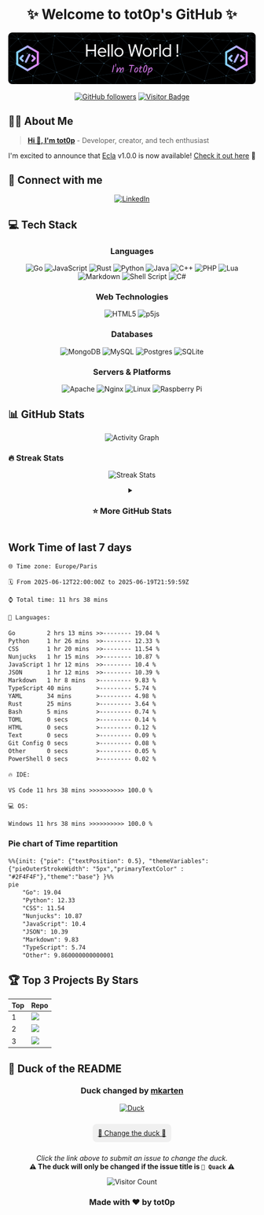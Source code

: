 <div align="center">

# ✨ Welcome to tot0p's GitHub ✨

[![Typing SVG](./img/github-header-image.png)](https://github.com/tot0p/Hello-World)

[![GitHub followers](https://img.shields.io/github/followers/tot0p?logo=github&style=for-the-badge)](https://github.com/tot0p)
[![Visitor Badge](https://img.shields.io/badge/visitors-welcome-brightgreen.svg?style=for-the-badge)](https://github.com/tot0p)

</div>

## 👨‍💻 About Me

> **[Hi 👋, I'm tot0p](https://tot0p.github.io/tot0p/)** - Developer, creator, and tech enthusiast

I'm excited to announce that [Ecla](https://github.com/Eclalang) v1.0.0 is now available! [Check it out here](https://github.com/Eclalang/Ecla) 🚀

## 🔗 Connect with me

<div align="center">
  
[![LinkedIn](https://img.shields.io/badge/LinkedIn-%230077B5.svg?style=for-the-badge&logo=linkedin&logoColor=white)](https://linkedin.com/in/thomas-lemaitre78)
<!--
[![Dev.to](https://img.shields.io/badge/dev.to-0A0A0A?style=for-the-badge&logo=devdotto&logoColor=white)](https://dev.to/tot0p)
[![Medium](https://img.shields.io/badge/Medium-12100E?style=for-the-badge&logo=medium&logoColor=white)](https://medium.com/@tot0p)
-->

</div>

## 💻 Tech Stack

<div align="center">

### Languages
![Go](https://img.shields.io/badge/go-%2300ADD8.svg?style=for-the-badge&logo=go&logoColor=white)
![JavaScript](https://img.shields.io/badge/javascript-%23323330.svg?style=for-the-badge&logo=javascript&logoColor=%23F7DF1E)
![Rust](https://img.shields.io/badge/Rust-000000?style=for-the-badge&logo=rust&logoColor=white)
![Python](https://img.shields.io/badge/python-3670A0?style=for-the-badge&logo=python&logoColor=ffdd54)
![Java](https://img.shields.io/badge/java-%23ED8B00.svg?style=for-the-badge&logo=java&logoColor=white)
![C++](https://img.shields.io/badge/c++-%2300599C.svg?style=for-the-badge&logo=c%2B%2B&logoColor=white)
![PHP](https://img.shields.io/badge/php-%23777BB4.svg?style=for-the-badge&logo=php&logoColor=white)
![Lua](https://img.shields.io/badge/lua-%232C2D72.svg?style=for-the-badge&logo=lua&logoColor=white)
![Markdown](https://img.shields.io/badge/markdown-%23000000.svg?style=for-the-badge&logo=markdown&logoColor=white)
![Shell Script](https://img.shields.io/badge/shell_script-%23121011.svg?style=for-the-badge&logo=gnu-bash&logoColor=white)
![C#](https://img.shields.io/badge/c%23-%23239120.svg?style=for-the-badge&logo=c-sharp&logoColor=white)

### Web Technologies
![HTML5](https://img.shields.io/badge/html5-%23E34F26.svg?style=for-the-badge&logo=html5&logoColor=white)
![p5js](https://img.shields.io/badge/p5.js-ED225D?style=for-the-badge&logo=p5.js&logoColor=FFFFFF)

### Databases
![MongoDB](https://img.shields.io/badge/MongoDB-%234ea94b.svg?style=for-the-badge&logo=mongodb&logoColor=white)
![MySQL](https://img.shields.io/badge/mysql-%2300f.svg?style=for-the-badge&logo=mysql&logoColor=white)
![Postgres](https://img.shields.io/badge/postgres-%23316192.svg?style=for-the-badge&logo=postgresql&logoColor=white)
![SQLite](https://img.shields.io/badge/sqlite-%2307405e.svg?style=for-the-badge&logo=sqlite&logoColor=white)

### Servers & Platforms
![Apache](https://img.shields.io/badge/apache-%23D42029.svg?style=for-the-badge&logo=apache&logoColor=white)
![Nginx](https://img.shields.io/badge/nginx-%23009639.svg?style=for-the-badge&logo=nginx&logoColor=white)
![Linux](https://img.shields.io/badge/Linux-FCC624?style=for-the-badge&logo=linux&logoColor=black)
![Raspberry Pi](https://img.shields.io/badge/-RaspberryPi-C51A4A?style=for-the-badge&logo=Raspberry-Pi)

</div>


## 📊 GitHub Stats

<div align="center">
  
![Activity Graph](https://github-readme-activity-graph.vercel.app/graph?username=tot0p&theme=react-dark&hide_border=true&custom_title=Contribution%20Graph)

</div>

### 🔥 Streak Stats

<div align="center">
  
![Streak Stats](https://github-readme-streak-stats.herokuapp.com/?user=Tot0p&theme=gruvbox&hide_border=true&date_format=M%20j%5B%2C%20Y%5D&background=0D1117&stroke=0D1117&currStreakLabel=58A6FF&ring=58A6FF&fire=58A6FF)
  
</div>

<details align="center"> 
  <summary><h3>⭐ More GitHub Stats </h3></summary>
  <div align="center">
    <img src="https://github-readme-stats.vercel.app/api/top-langs/?username=tot0p&theme=gruvbox&hide_border=true&layout=compact&langs_count=10&hide=HTML,CSS&bg_color=0D1117" height="192px"/>
    <img src="https://github-readme-stats.vercel.app/api?username=tot0p&theme=gruvbox&hide_border=true&include_all_commits=true&count_private=false&bg_color=0D1117" height="192px"/>
  </div>
</details>

<!--WAKATIME-->
## Work Time of last 7 days

```text
🌐 Time zone: Europe/Paris

🗓️ From 2025-06-12T22:00:00Z to 2025-06-19T21:59:59Z

⌚ Total time: 11 hrs 38 mins

💬 Languages:

Go         2 hrs 13 mins >>-------- 19.04 %
Python     1 hr 26 mins  >>-------- 12.33 %
CSS        1 hr 20 mins  >>-------- 11.54 %
Nunjucks   1 hr 15 mins  >>-------- 10.87 %
JavaScript 1 hr 12 mins  >>-------- 10.4 %
JSON       1 hr 12 mins  >>-------- 10.39 %
Markdown   1 hr 8 mins   >--------- 9.83 %
TypeScript 40 mins       >--------- 5.74 %
YAML       34 mins       >--------- 4.98 %
Rust       25 mins       >--------- 3.64 %
Bash       5 mins        >--------- 0.74 %
TOML       0 secs        >--------- 0.14 %
HTML       0 secs        >--------- 0.12 %
Text       0 secs        >--------- 0.09 %
Git Config 0 secs        >--------- 0.08 %
Other      0 secs        >--------- 0.05 %
PowerShell 0 secs        >--------- 0.02 %

🔥 IDE:

VS Code 11 hrs 38 mins >>>>>>>>>> 100.0 %

💻 OS:

Windows 11 hrs 38 mins >>>>>>>>>> 100.0 %
```
### Pie chart of Time repartition
```mermaid
%%{init: {"pie": {"textPosition": 0.5}, "themeVariables": {"pieOuterStrokeWidth": "5px","primaryTextColor" : "#2F4F4F"},"theme":"base"} }%%
pie
	"Go": 19.04
	"Python": 12.33
	"CSS": 11.54
	"Nunjucks": 10.87
	"JavaScript": 10.4
	"JSON": 10.39
	"Markdown": 9.83
	"TypeScript": 5.74
	"Other": 9.860000000000001
```
<!--/WAKATIME-->


## 🏆 Top 3 Projects By Stars

<div align="center">

<!--Top-Repositories-->
| Top | Repo                                                                                                                                                                                    |
|-----|-----------------------------------------------------------------------------------------------------------------------------------------------------------------------------------------|
| 1   | <a href="https://github.com/Eclalang/Ecla"><img src="https://denvercoder1-github-readme-stats.vercel.app/api/pin/?username=Eclalang&repo=Ecla&theme=dark" width="480px"/></a>           |
| 2   | <a href="https://github.com/tot0p/Hello-World"><img src="https://denvercoder1-github-readme-stats.vercel.app/api/pin/?username=tot0p&repo=Hello-World&theme=dark" width="480px"/></a>   |
| 3   | <a href="https://github.com/Eclalang/LearnEcla"><img src="https://denvercoder1-github-readme-stats.vercel.app/api/pin/?username=Eclalang&repo=LearnEcla&theme=dark" width="480px"/></a> |

<!--/Top-Repositories-->

  
</div>


## 🦆 Duck of the README

<div align="center">

<!--DUCK-->
### Duck changed by [mkarten](https://github.com/mkarten)
[![Duck](https://random-d.uk/api/278.jpg)](https://github.com/tot0p/tot0p/issues/new?title=%F0%9F%A6%86%20Quack)
<!--/DUCK-->

<div style="background-color: #f0f0f0; border-radius: 8px; padding: 10px; margin: 10px; display: inline-block;">
  <a href="https://github.com/tot0p/tot0p/issues/new?title=%F0%9F%A6%86%20Quack">🦆 Change the duck 🦆</a>
</div>

<p align="center">
  <i>Click the link above to submit an issue to change the duck.</i><br>
  <b>⚠️ The duck will only be changed if the issue title is <code>🦆 Quack</code> ⚠️</b>
</p>

<img src="https://visitor-badge.laobi.icu/badge?page_id=tot0p.tot0p" alt="Visitor Count">

</div>

<div align="center">
  
### Made with ❤️ by tot0p
  
</div>
